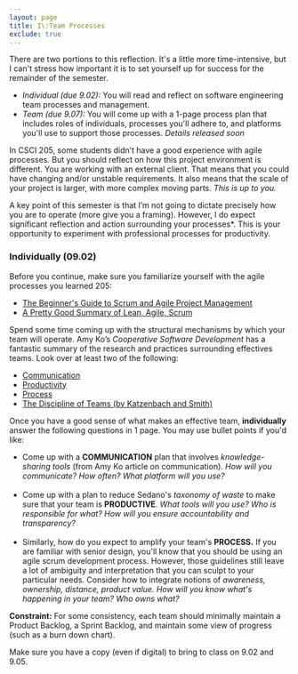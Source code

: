 ```yaml
---
layout: page
title: I\:Team Processes 
exclude: true
---
```


There are two portions to this reflection. It's a little more time-intensive, but I can't stress how important it is to set yourself up for success for the remainder of the semester.
- *Individual (due 9.02):* You will read and reflect on software engineering team processes and management. 
- *Team (due 9.07):* You will come up with a 1-page process plan that includes roles of individuals, processes you'll adhere to, and platforms you'll use to support those processes. _Details released soon_

In CSCI 205, some students didn’t have a good experience with agile processes. But you should reflect on how this project environment is different. You are working with an external client. That means that you could have changing and/or unstable requirements. It also means that the scale of your project is larger, with more complex moving parts.
_This is up to you._

A key point of this semester is that I’m not going to dictate precisely how you are to operate (more give you a framing). However, I do expect significant reflection and action surrounding your processes*. This is your opportunity to experiment with professional processes for productivity.


### Individually (09.02)
Before you continue, make sure you familiarize yourself with the agile processes you learned 205:
- [The Beginner's Guide to Scrum and Agile Project Management](https://blog.trello.com/beginners-guide-scrum-and-agile-project-management)
- [A Pretty Good Summary of Lean, Agile, Scrum](https://medium.com/@takeshi.yoshida/a-pretty-good-summary-of-lean-agile-scrum-168cf123748)

Spend some time coming up with the structural mechanisms by which your team will operate. Amy Ko’s _Cooperative Software Development_ has a fantastic summary of the research and practices surrounding effectives teams. Look over at least two of the following:
- [Communication](http://faculty.washington.edu/ajko/books/cooperative-software-development/communication)
- [Productivity](http://faculty.washington.edu/ajko/books/cooperative-software-development/productivity)
- [Process](http://faculty.washington.edu/ajko/books/cooperative-software-development/process)
- [The Discipline of Teams (by Katzenbach and Smith)](https://courses.cs.washington.edu/courses/cse440/15au/readings/DisciplineOfTeams-KatzenbachSmith.htm)

Once you have a good sense of what makes an effective team, **individually** answer the following questions in 1 page. You may use bullet points if you'd like:
- Come up with a **COMMUNICATION** plan that involves _knowledge-sharing tools_ (from Amy Ko article on communication). _How will you communicate? How often? What platform will you use?_
<br/><br/>
- Come up with a plan to reduce Sedano's _taxonomy of waste_ to make sure that your team is **PRODUCTIVE**. _What tools will you use? Who is responsible for what? How will you ensure accountability and transparency?_
<br/><br/>
- Similarly, how do you expect to amplify your team's **PROCESS.** If you are familiar with senior design, you'll know that you should be using an agile scrum development process. However, those guidelines still leave a lot of ambiguity and interpretation that you can sculpt to your particular needs. Consider how to integrate notions of _awareness, ownership, distance, product value._ _How will you know what's happening in your team? Who owns what?_

**Constraint:** For some consistency, each team should minimally maintain a Product Backlog, a Sprint Backlog, and maintain some view of progress (such as a burn down chart).

Make sure you have a copy (even if digital) to bring to class on 9.02 and 9.05.

<!-- ### As a Team (9.05 + 9.07)
Once you have a team... it's time to merge your independent ideas and get on the same page. By the end of 09.07, you should have a bullet point list that answers the same questions that you answered above - what is the communication plan? What are the work expectations? How will you promote transparency and accountability? 

Some constraints and guidelines: 
- I should see specifically defined roles and names associated with those roles -->
